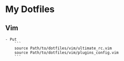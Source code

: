 # My Dotfiles

## Vim
    - Put
        ```
        source Path/to/dotfiles/vim/ultimate_rc.vim
        source Path/to/dotfiles/vim/plugins_config.vim
        ```
